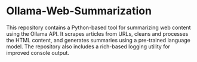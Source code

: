 # Ollama-Web-Summarization
This repository contains a Python-based tool for summarizing web content using the Ollama API. It scrapes articles from URLs, cleans and processes the HTML content, and generates summaries using a pre-trained language model. The repository also includes a rich-based logging utility for improved console output.
